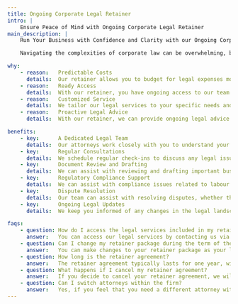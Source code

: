```yaml
---
title: Ongoing Corporate Legal Retainer
intro: |
    Ensure Peace of Mind with Ongoing Corporate Legal Retainer
main_description: |
    Run Your Business with Confidence and Clarity with our Ongoing Corporate Legal Retainer

    Navigating the complexities of corporate law can be overwhelming, but with our ongoing legal retainer, you'll have access to a team of experienced attorneys who are ready to tackle any legal issue that arises

why:
    - reason:   Predictable Costs
      details:  Our retainer allows you to budget for legal expenses more effectively, ensuring you don't have to worry about unexpected legal fees.
    - reason:   Ready Access
      details:  With our retainer, you have ongoing access to our team of attorneys, ensuring you can get legal advice when you need it, without having to hunt for a lawyer every time a legal issue arises.
    - reason:   Customized Service
      details:  We tailor our legal services to your specific needs and goals, providing advice and representation that is tailored to your business's unique situation.
    - reason:   Proactive Legal Advice
      details:  With our retainer, we can provide ongoing legal advice and guidance, helping you avoid potential pitfalls and optimize your business operations.

benefits:
    - key:      A Dedicated Legal Team
      details:  Our attorneys work closely with you to understand your business and provide tailored advice and representation for your ongoing legal needs.
    - key:      Regular Consultations
      details:  We schedule regular check-ins to discuss any legal issues or concerns that arise, ensuring you have access to legal advice as soon as you need it.
    - key:      Document Review and Drafting
      details:  We can assist with reviewing and drafting important business documents, such as contracts, licenses, and agreements.
    - key:      Regulatory Compliance Support
      details:  We can assist with compliance issues related to labour laws, taxation, intellectual property, and other regulations, ensuring your business remains compliant with relevant laws and regulations.
    - key:      Dispute Resolution
      details:  Our team can assist with resolving disputes, whether through negotiation or legal action, helping you minimize the impact of legal disputes on your business.
    - key:      Ongoing Legal Updates
      details:  We keep you informed of any changes in the legal landscape that may impact your business, ensuring you remain aware of any potential risks or opportunities.

faqs:
    - question: How do I access the legal services included in my retainer?
      answer:   You can access our legal services by contacting us via phone, email, or online portal. We will then work with you to schedule consultations, review documents, and provide ongoing advice.
    - question: Can I change my retainer package during the term of the agreement?
      answer:   You can make changes to your retainer package as your legal needs evolve, subject to the terms and conditions of the agreement.
    - question: How long is the retainer agreement?
      answer:   The retainer agreement typically lasts for one year, with the option to renew at the end of the term.
    - question: What happens if I cancel my retainer agreement?
      answer:   If you decide to cancel your retainer agreement, we will provide a written statement outlining any work performed and expenses incurred to date. You will be responsible for paying any outstanding fees and expenses.
    - question: Can I switch attorneys within the firm?
      answer:   Yes, if you feel that you need a different attorney within our firm, we will work with you to transition your legal needs to the best-suited attorney.
---
```

